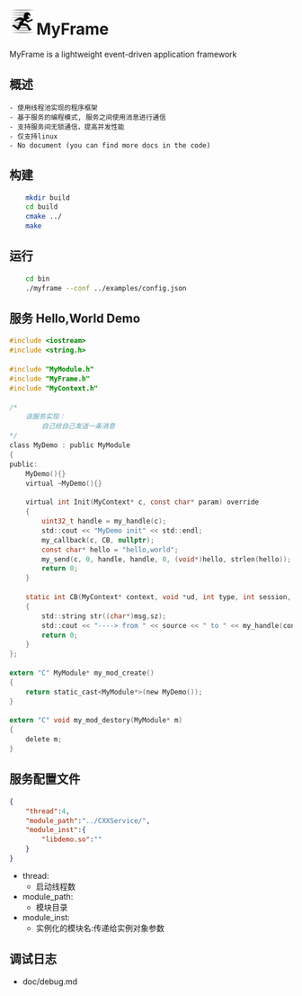 # ![run](https://github.com/lkpworkspace/demo/blob/master/pics/icon3.png)MyFrame

MyFrame is a lightweight event-driven application framework

## 概述
	- 使用线程池实现的程序框架
    - 基于服务的编程模式, 服务之间使用消息进行通信
	- 支持服务间无锁通信，提高并发性能
    - 仅支持linux
	- No document (you can find more docs in the code)
	
## 构建

```sh
	mkdir build
	cd build
	cmake ../
	make
```

## 运行

```sh
	cd bin
	./myframe --conf ../examples/config.json
```

## 服务 Hello,World Demo

```c
#include <iostream>
#include <string.h>

#include "MyModule.h"
#include "MyFrame.h"
#include "MyContext.h"

/*
    该服务实现：
        自己给自己发送一条消息
*/
class MyDemo : public MyModule
{
public:
    MyDemo(){}
    virtual ~MyDemo(){}

    virtual int Init(MyContext* c, const char* param) override
    {
        uint32_t handle = my_handle(c);
        std::cout << "MyDemo init" << std::endl;
        my_callback(c, CB, nullptr);
        const char* hello = "hello,world";
        my_send(c, 0, handle, handle, 0, (void*)hello, strlen(hello));
        return 0;
    }

    static int CB(MyContext* context, void *ud, int type, int session, uint32_t source , const void *msg, size_t sz)
    {
        std::string str((char*)msg,sz);
        std::cout << "----> from " << source << " to " << my_handle(context) << ": " << str << std::endl;
        return 0;
    }
};

extern "C" MyModule* my_mod_create()
{
    return static_cast<MyModule*>(new MyDemo());
}

extern "C" void my_mod_destory(MyModule* m)
{
    delete m;
}


```

## 服务配置文件
```json
{
    "thread":4,
    "module_path":"../CXXService/",
    "module_inst":{
        "libdemo.so":""
    }
}

```
- thread:
    - 启动线程数
- module_path:
    - 模块目录
- module_inst:
    - 实例化的模块名:传递给实例对象参数

## 调试日志
* doc/debug.md
